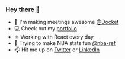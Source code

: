 ### Hey there 👋

- 💼 I'm making meetings awesome [@Docket](https://www.dockethq.com/)
- 💻 Check out my [portfolio](http://xenostar.net/)
- ⚛️ Working with React every day
- 🏀 Trying to make NBA stats fun [@nba-ref](https://www.nba-ref.com/)
- 📫 Hit me up on [Twitter](https://twitter.com/xen0star) or [LinkedIn](https://www.linkedin.com/in/bryan-leewood/)
